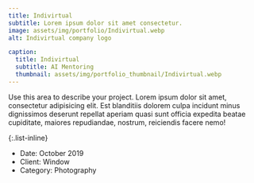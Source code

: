 ```yaml
---
title: Indivirtual
subtitle: Lorem ipsum dolor sit amet consectetur.
image: assets/img/portfolio/Indivirtual.webp
alt: Indivirtual company logo

caption:
  title: Indivirtual
  subtitle: AI Mentoring
  thumbnail: assets/img/portfolio_thumbnail/Indivirtual.webp
---
```

Use this area to describe your project. Lorem ipsum dolor sit amet, consectetur adipisicing elit. Est blanditiis dolorem culpa incidunt minus dignissimos deserunt repellat aperiam quasi sunt officia expedita beatae cupiditate, maiores repudiandae, nostrum, reiciendis facere nemo!

{:.list-inline}
- Date: October 2019
- Client: Window
- Category: Photography

